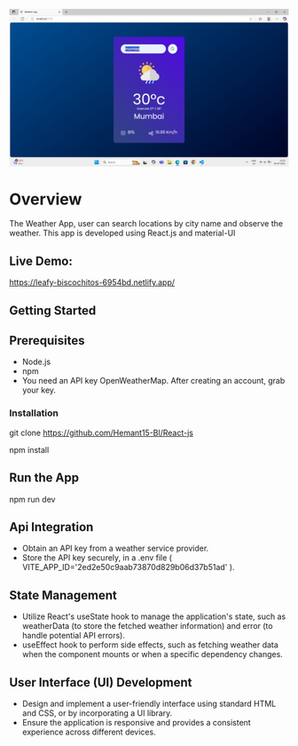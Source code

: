 ![image alt](https://github.com/Hemant15-Bl/React-js/blob/main/Screenshot%202025-07-29%20152556.png?raw=true)

# Overview

The Weather App, user can search locations by city name and observe the weather.
This app is developed using React.js and material-UI

## Live Demo:
https://leafy-biscochitos-6954bd.netlify.app/


## Getting Started

## Prerequisites
- Node.js
- npm
- You need an API key OpenWeatherMap. After creating an account, grab your key.
### Installation
git clone https://github.com/Hemant15-Bl/React-js

npm install

## Run the App
npm run dev

## Api Integration
- Obtain an API key from a weather service provider.
- Store the API key securely, in a .env file ( VITE_APP_ID='2ed2e50c9aab73870d829b06d37b51ad' ).

## State Management
- Utilize React's useState hook to manage the application's state, such as weatherData (to store the fetched weather information) and error (to handle potential API errors).
- useEffect hook to perform side effects, such as fetching weather data when the component mounts or when a specific dependency changes.

## User Interface (UI) Development
- Design and implement a user-friendly interface using standard HTML and CSS, or by incorporating a UI library.
- Ensure the application is responsive and provides a consistent experience across different devices.
